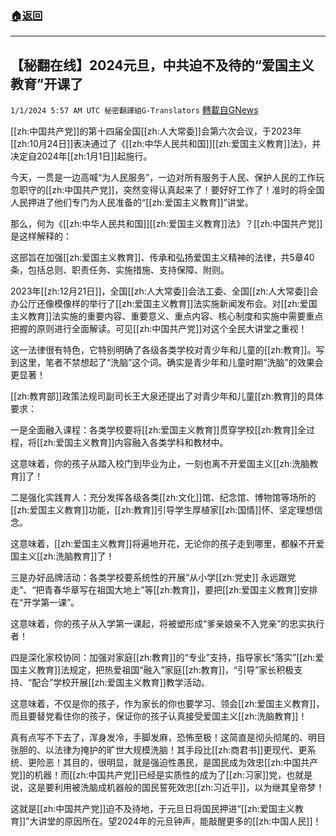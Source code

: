 ###  [:house:返回](README.md)
---


## 【秘翻在线】2024元旦，中共迫不及待的“爱国主义教育”开课了
`1/1/2024 5:57 AM UTC 秘密翻譯組G-Translators` [轉載自GNews](https://gnews.org/articles/2171647)

[[zh:中国共产党]]的第十四届全国[[zh:人大常委]]会第六次会议，于2023年[[zh:10月24日]]表决通过了《[[zh:中华人民共和国]][[zh:爱国主义教育]]法》，并决定自2024年[[zh:1月1日]]起施行。

今天，一贯是一边高喊“为人民服务”，一边对所有服务于人民、保护人民的工作玩忽职守的[[zh:中国共产党]]，突然变得认真起来了！要好好工作了！准时的将全国人民押进了他们专门为人民准备的“[[zh:爱国主义教育]]”讲堂。

那么，何为《[[zh:中华人民共和国]][[zh:爱国主义教育]]法》？[[zh:中国共产党]]是这样解释的：

这部旨在加强[[zh:爱国主义教育]]、传承和弘扬爱国主义精神的法律，共5章40条，包括总则、职责任务、实施措施、支持保障、附则。

2023年[[zh:12月21日]]，全国[[zh:人大常委]]会法工委、全国[[zh:人大常委]]会办公厅还像模像样的举行了[[zh:爱国主义教育]]法实施新闻发布会。对[[zh:爱国主义教育]]法实施的重要内容、重要意义、重点内容、核心制度和实施中需要重点把握的原则进行全面解读。可见[[zh:中国共产党]]对这个全民大讲堂之重视！

这一法律很有特色，它特别明确了各级各类学校对青少年和儿童的[[zh:教育]]。写到这里，笔者不禁想起了“洗脑”这个词。确实是青少年和儿童时期“洗脑”的效果会更显著！

[[zh:教育部]]政策法规司副司长王大泉还提出了对青少年和儿童[[zh:教育]]的具体要求：

一是全面融入课程：各类学校要将[[zh:爱国主义教育]]贯穿学校[[zh:教育]]全过程，将[[zh:爱国主义教育]]内容融入各类学科和教材中。

这意味着，你的孩子从踏入校门到毕业为止，一刻也离不开爱国主义[[zh:洗脑教育]]了！

二是强化实践育人：充分发挥各级各类[[zh:文化]]馆、纪念馆、博物馆等场所的[[zh:爱国主义教育]]功能，[[zh:教育]]引导学生厚植家[[zh:国情]]怀、坚定理想信念。

这意味着，[[zh:爱国主义教育]]将遍地开花，无论你的孩子走到哪里，都躲不开爱国主义[[zh:洗脑教育]]了！

三是办好品牌活动：各类学校要系统性的开展“从小学[[zh:党史]] 永远跟党走”、“把青春华章写在祖国大地上”等[[zh:教育]]，要把[[zh:爱国主义教育]]安排在“开学第一课”。

这意味着，你的孩子从入学第一课起，将被塑形成“爹亲娘亲不入党亲”的忠实执行者！

四是深化家校协同：加强对家庭[[zh:教育]]的“专业”支持，指导家长“落实”[[zh:爱国主义教育]]法规定，把热爱祖国“融入”家庭[[zh:教育]]，“引导”家长积极支持、“配合”学校开展[[zh:爱国主义教育]]教学活动。

这意味着，不仅是你的孩子，作为家长的你也要学习、领会[[zh:爱国主义教育]]，而且要替党看住你的孩子，保证你的孩子认真接受爱国主义[[zh:洗脑教育]]！

真有点写不下去了，浑身发冷，手脚发麻，恐怖至极！这简直是彻头彻尾的、明目张胆的、以法律为掩护的旷世大规模洗脑！其手段比[[zh:商君书]]更现代、更系统、更险恶！其目的，很明显，就是强迫性愚民，是国民成为效忠[[zh:中国共产党]]的机器！而[[zh:中国共产党]]已经是实质性的成为了[[zh:习家]]党，也就是说，这是要利用被洗脑成机器般的国民誓死效忠[[zh:习近平]]，以为继其皇帝梦！

这就是[[zh:中国共产党]]迫不及待地，于元旦日将国民押进“[[zh:爱国主义教育]]”大讲堂的原因所在。望2024年的元旦钟声，能敲醒更多的[[zh:中国人民]]！
